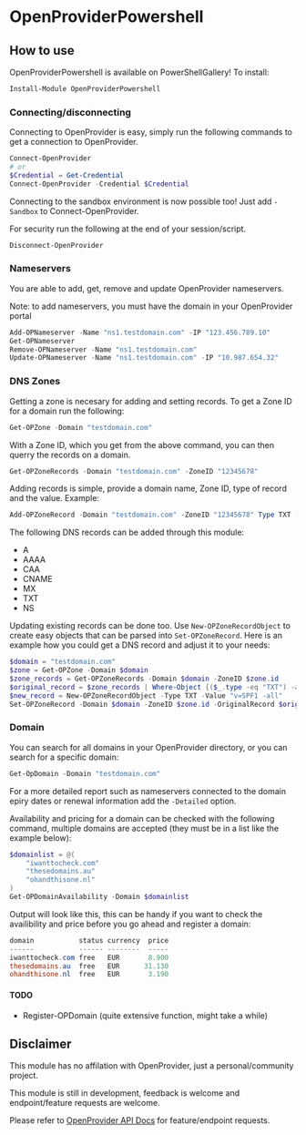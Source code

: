 # OpenProviderPowershell

## How to use

OpenProviderPowershell is available on PowerShellGallery! To install:

```powershell
Install-Module OpenProviderPowershell
```

### Connecting/disconnecting

Connecting to OpenProvider is easy, simply run the following commands to get a connection to OpenProvider.

```powershell
Connect-OpenProvider
# or
$Credential = Get-Credential
Connect-OpenProvider -Credential $Credential
```

Connecting to the sandbox environment is now possible too! Just add ```-Sandbox``` to Connect-OpenProvider.

For security run the following at the end of your session/script.

```powershell
Disconnect-OpenProvider
```

### Nameservers

You are able to add, get, remove and update OpenProvider nameservers.

Note: to add nameservers, you must have the domain in your OpenProvider portal

```powershell
Add-OPNameserver -Name "ns1.testdomain.com" -IP "123.456.789.10"
Get-OPNameserver
Remove-OPNameserver -Name "ns1.testdomain.com"
Update-OPNameserver -Name "ns1.testdomain.com" -IP "10.987.654.32"
```

### DNS Zones

Getting a zone is necesary for adding and setting records. To get a Zone ID for a domain run the following:

```powershell
Get-OPZone -Domain "testdomain.com"
```

With a Zone ID, which you get from the above command, you can then querry the records on a domain.

```powershell
Get-OPZoneRecords -Domain "testdomain.com" -ZoneID "12345678"
```

Adding records is simple, provide a domain name, Zone ID, type of record and the value. Example:

```powershell
Add-OPZoneRecord -Domain "testdomain.com" -ZoneID "12345678" Type TXT -Value "v=SPF1 -all"
```

The following DNS records can be added through this module:

- A
- AAAA
- CAA
- CNAME
- MX
- TXT
- NS

Updating existing records can be done too. Use ```New-OPZoneRecordObject``` to create easy objects that can be parsed into ```Set-OPZoneRecord```. Here is an example how you could get a DNS record and adjust it to your needs:

```powershell
$domain = "testdomain.com"
$zone = Get-OPZone -Domain $domain
$zone_records = Get-OPZoneRecords -Domain $domain -ZoneID $zone.id
$original_record = $zone_records | Where-Object {($_.type -eq "TXT") -and ($_.value -eq "v=SPF1 +all")}
$new_record = New-OPZoneRecordObject -Type TXT -Value "v=SPF1 -all"
Set-OPZoneRecord -Domain $domain -ZoneID $zone.id -OriginalRecord $original_record -NewRecord $new_record
```

### Domain

You can search for all domains in your OpenProvider directory, or you can search for a specific domain:

```powershell
Get-OpDomain -Domain "testdomain.com"
```

For a more detailed report such as nameservers connected to the domain epiry dates or renewal information add the ```-Detailed``` option.

Availability and pricing for a domain can be checked with the following command, multiple domains are accepted (they must be in a list like the example below):

```powershell
$domainlist = @(
    "iwanttocheck.com"
    "thesedomains.au"
    "ohandthisone.nl"
)
Get-OPDomainAvailability -Domain $domainlist
```

Output will look like this, this can be handy if you want to check the availibility and price before you go ahead and register a domain:

```powershell
domain           status currency  price
------           ------ --------  -----
iwanttocheck.com free   EUR       8.900
thesedomains.au  free   EUR      31.130
ohandthisone.nl  free   EUR       3.190
```

#### TODO

- Register-OPDomain (quite extensive function, might take a while)

## Disclaimer

This module has no affilation with OpenProvider, just a personal/community project.

This module is still in development, feedback is welcome and endpoint/feature requests are welcome.

Please refer to [OpenProvider API Docs](https://docs.openprovider.com/doc/all) for feature/endpoint requests.
